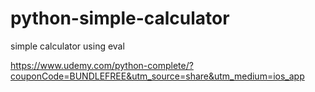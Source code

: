 # python-simple-calculator
simple calculator using eval

https://www.udemy.com/python-complete/?couponCode=BUNDLEFREE&utm_source=share&utm_medium=ios_app
